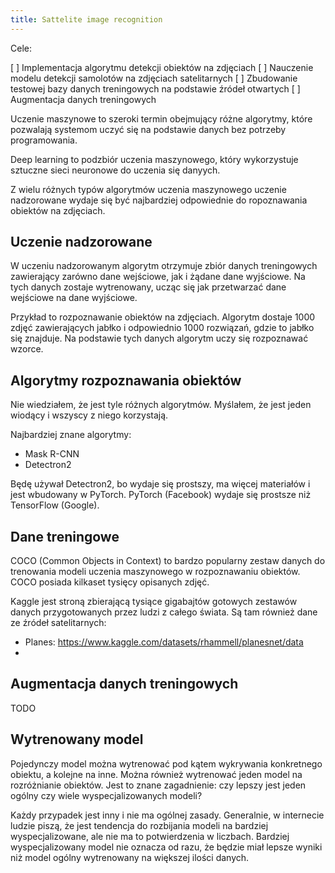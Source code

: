 ```yaml
---
title: Sattelite image recognition
---
```


Cele:

[ ] Implementacja algorytmu detekcji obiektów na zdjęciach
[ ] Nauczenie modelu detekcji samolotów na zdjęciach satelitarnych
[ ] Zbudowanie testowej bazy danych treningowych na podstawie źródeł otwartych
[ ] Augmentacja danych treningowych

Uczenie maszynowe to szeroki termin obejmujący różne algorytmy, które pozwalają systemom uczyć się na podstawie danych bez potrzeby programowania.

Deep learning to podzbiór uczenia maszynowego, który wykorzystuje sztuczne sieci neuronowe do uczenia się danyych.

Z wielu różnych typów algorytmów uczenia maszynowego uczenie nadzorowane wydaje się być najbardziej odpowiednie do ropoznawania obiektów na zdjęciach.

## Uczenie nadzorowane

W uczeniu nadzorowanym algorytm otrzymuje zbiór danych treningowych zawierający zarówno dane wejściowe, jak i żądane dane wyjściowe. Na tych danych zostaje wytrenowany, ucząc się jak przetwarzać dane wejściowe na dane wyjściowe.

Przykład to rozpoznawanie obiektów na zdjęciach. Algorytm dostaje 1000 zdjęć zawierających jabłko i odpowiednio 1000 rozwiązań, gdzie to jabłko się znajduje. Na podstawie tych danych algorytm uczy się rozpoznawać wzorce.

## Algorytmy rozpoznawania obiektów

Nie wiedziałem, że jest tyle różnych algorytmów. Myślałem, że jest jeden wiodący i wszyscy z niego korzystają.

Najbardziej znane algorytmy:

- Mask R-CNN
- Detectron2

Będę używał Detectron2, bo wydaje się prostszy, ma więcej materiałów i jest wbudowany w PyTorch. PyTorch (Facebook) wydaje się prostsze niż TensorFlow (Google).

## Dane treningowe

COCO (Common Objects in Context) to bardzo popularny zestaw danych do trenowania modeli uczenia maszynowego w rozpoznawaniu obiektów. COCO posiada kilkaset tysięcy opisanych zdjęć.

Kaggle jest stroną zbierającą tysiące gigabajtów gotowych zestawów danych przygotowanych przez ludzi z całego świata. Są tam również dane ze źródeł satelitarnych:

- Planes: https://www.kaggle.com/datasets/rhammell/planesnet/data
- 

## Augmentacja danych treningowych
TODO

## Wytrenowany model

Pojedynczy model można wytrenować pod kątem wykrywania konkretnego obiektu, a kolejne na inne. Można również wytrenować jeden model na rozróżnianie obiektów. Jest to znane zagadnienie: czy lepszy jest jeden ogólny czy wiele wyspecjalizowanych modeli?

Każdy przypadek jest inny i nie ma ogólnej zasady. Generalnie, w internecie ludzie piszą, że jest tendencja do rozbijania modeli na bardziej wyspecjalizowane, ale nie ma to potwierdzenia w liczbach. Bardziej wyspecjalizowany model nie oznacza od razu, że będzie miał lepsze wyniki niż model ogólny wytrenowany na większej ilości danych.

